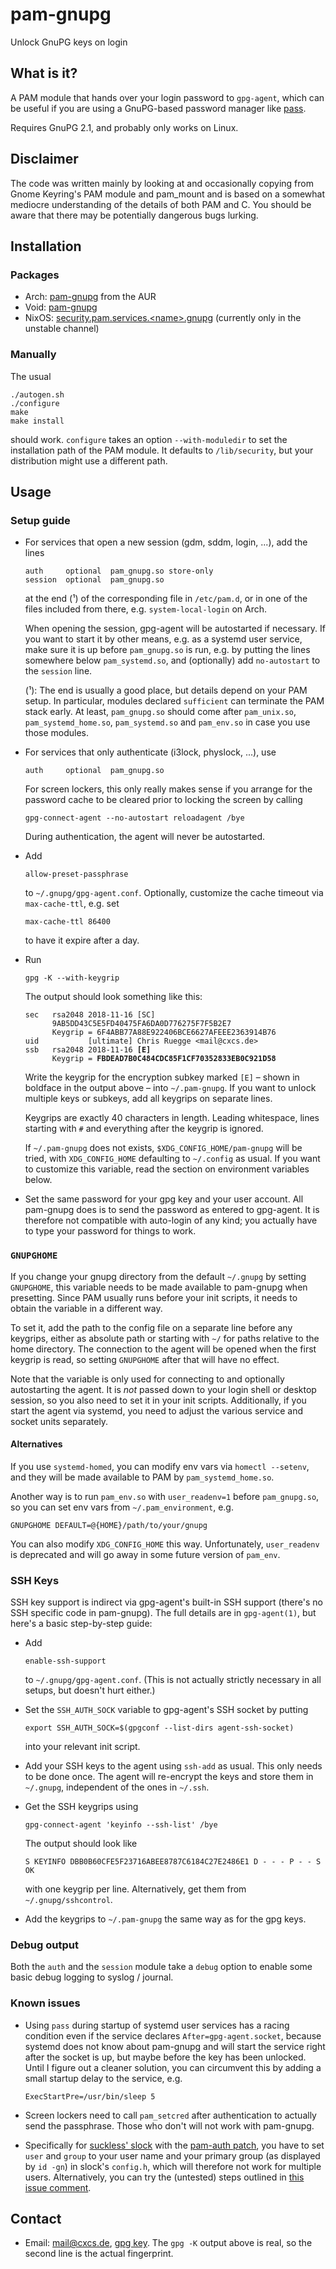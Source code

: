 # pam-gnupg

Unlock GnuPG keys on login

## What is it?

A PAM module that hands over your login password to `gpg-agent`, which can be
useful if you are using a GnuPG-based password manager like
[pass](https://www.passwordstore.org/).

Requires GnuPG 2.1, and probably only works on Linux.

## Disclaimer

The code was written mainly by looking at and occasionally copying from Gnome
Keyring's PAM module and pam_mount and is based on a somewhat mediocre
understanding of the details of both PAM and C. You should be aware that there
may be potentially dangerous bugs lurking.

## Installation

### Packages

- Arch: [pam-gnupg](https://aur.archlinux.org/packages/pam-gnupg/) from the AUR
- Void: [pam-gnupg](https://github.com/void-linux/void-packages/tree/master/srcpkgs/pam-gnupg)
- NixOS: [security.pam.services.\<name\>.gnupg](https://search.nixos.org/options?channel=unstable&from=0&size=30&sort=relevance&query=security.pam.services.%3Cname%3E.gnupg) (currently only in the unstable channel)

### Manually

The usual

    ./autogen.sh
    ./configure
    make
    make install

should work. `configure` takes an option `--with-moduledir` to set the
installation path of the PAM module. It defaults to `/lib/security`, but your
distribution might use a different path.

## Usage

### Setup guide

- For services that open a new session (gdm, sddm, login, ...), add the lines

      auth     optional  pam_gnupg.so store-only
      session  optional  pam_gnupg.so

  at the end (¹) of the corresponding file in `/etc/pam.d`, or in one of the
  files included from there, e.g. `system-local-login` on Arch.

  When opening the session, gpg-agent will be autostarted if necessary. If you
  want to start it by other means, e.g. as a systemd user service, make sure it
  is up before `pam_gnupg.so` is run, e.g. by putting the lines somewhere below
  `pam_systemd.so`, and (optionally) add `no-autostart` to the `session` line.

  (¹): The end is usually a good place, but details depend on your PAM setup.
  In particular, modules declared `sufficient` can terminate the PAM stack
  early. At least, `pam_gnupg.so` should come after `pam_unix.so`,
  `pam_systemd_home.so`, `pam_systemd.so` and `pam_env.so` in case you use
  those modules.

- For services that only authenticate (i3lock, physlock, ...), use

      auth     optional  pam_gnupg.so

  For screen lockers, this only really makes sense if you arrange for the
  password cache to be cleared prior to locking the screen by calling

      gpg-connect-agent --no-autostart reloadagent /bye

  During authentication, the agent will never be autostarted.

- Add

      allow-preset-passphrase

  to `~/.gnupg/gpg-agent.conf`. Optionally, customize the cache timeout via
  `max-cache-ttl`, e.g. set

      max-cache-ttl 86400

  to have it expire after a day.

- Run

      gpg -K --with-keygrip

  The output should look something like this:

  <pre><code>sec   rsa2048 2018-11-16 [SC]
        9AB5DD43C5E5FD40475FA6DA0D776275F7F5B2E7
        Keygrip = 6F4ABB77A88E922406BCE6627AFEEE2363914B76
  uid           [ultimate] Chris Ruegge &lt;mail@cxcs.de&gt;
  ssb   rsa2048 2018-11-16 <strong>[E]</strong>
        Keygrip = <strong>FBDEAD7B0C484CDC85F1CF70352833EB0C921D58</strong>
  </code></pre>

  Write the keygrip for the encryption subkey marked `[E]` – shown in boldface
  in the output above – into `~/.pam-gnupg`. If you want to unlock multiple
  keys or subkeys, add all keygrips on separate lines.

  Keygrips are exactly 40 characters in length. Leading whitespace, lines
  starting with `#` and everything after the keygrip is ignored.

  If `~/.pam-gnupg` does not exists, `$XDG_CONFIG_HOME/pam-gnupg` will be
  tried, with `XDG_CONFIG_HOME` defaulting to `~/.config` as usual. If you want
  to customize this variable, read the section on environment variables below.

- Set the same password for your gpg key and your user account. All pam-gnupg
  does is to send the password as entered to gpg-agent. It is therefore not
  compatible with auto-login of any kind; you actually have to type your
  password for things to work.

### `GNUPGHOME`

If you change your gnupg directory from the default `~/.gnupg` by setting
`GNUPGHOME`, this variable needs to be made available to pam-gnupg when
presetting. Since PAM usually runs before your init scripts, it needs to obtain
the variable in a different way.

To set it, add the path to the config file on a separate line before any
keygrips, either as absolute path or starting with `~/` for paths relative to
the home directory. The connection to the agent will be opened when the first
keygrip is read, so setting `GNUPGHOME` after that will have no effect.

Note that the variable is only used for connecting to and optionally
autostarting the agent. It is *not* passed down to your login shell or desktop
session, so you also need to set it in your init scripts. Additionally, if you
start the agent via systemd, you need to adjust the various service and socket
units separately.

#### Alternatives

If you use `systemd-homed`, you can modify env vars via `homectl --setenv`, and
they will be made available to PAM by `pam_systemd_home.so`.

Another way is to run `pam_env.so` with `user_readenv=1` before `pam_gnupg.so`,
so you can set env vars from `~/.pam_environment`, e.g.

    GNUPGHOME DEFAULT=@{HOME}/path/to/your/gnupg

You can also modify `XDG_CONFIG_HOME` this way. Unfortunately, `user_readenv` is
deprecated and will go away in some future version of `pam_env`.

### SSH Keys

SSH key support is indirect via gpg-agent's built-in SSH support (there's no
SSH specific code in pam-gnupg). The full details are in `gpg-agent(1)`, but
here's a basic step-by-step guide:

- Add

      enable-ssh-support

  to `~/.gnupg/gpg-agent.conf`. (This is not actually strictly necessary in all
  setups, but doesn't hurt either.)

- Set the `SSH_AUTH_SOCK` variable to gpg-agent's SSH socket by putting

      export SSH_AUTH_SOCK=$(gpgconf --list-dirs agent-ssh-socket)

  into your relevant init script.

- Add your SSH keys to the agent using `ssh-add` as usual. This only needs to
  be done once. The agent will re-encrypt the keys and store them in
  `~/.gnupg`, independent of the ones in `~/.ssh`.

- Get the SSH keygrips using

      gpg-connect-agent 'keyinfo --ssh-list' /bye

  The output should look like

      S KEYINFO DBB0B60CFE5F23716ABEE8787C6184C27E2486E1 D - - - P - - S
      OK

  with one keygrip per line. Alternatively, get them from `~/.gnupg/sshcontrol`.

- Add the keygrips to `~/.pam-gnupg` the same way as for the gpg keys.

### Debug output

Both the `auth` and the `session` module take a `debug` option to enable some
basic debug logging to syslog / journal.

### Known issues

- Using `pass` during startup of systemd user services has a racing condition
  even if the service declares `After=gpg-agent.socket`, because systemd does
  not know about pam-gnupg and will start the service right after the socket is
  up, but maybe before the key has been unlocked. Until I figure out a cleaner
  solution, you can circumvent this by adding a small startup delay to the
  service, e.g.

      ExecStartPre=/usr/bin/sleep 5

- Screen lockers need to call `pam_setcred` after authentication to actually
  send the passphrase. Those who don't will not work with pam-gnupg.
- Specifically for [suckless' slock](https://tools.suckless.org/slock/) with the
  [pam-auth
  patch](https://tools.suckless.org/slock/patches/pam_auth/slock-pam_auth-20190207-35633d4.diff),
  you have to set `user` and `group` to your user name and your primary group
  (as displayed by `id -gn`) in slock's `config.h`, which will therefore not work for multiple users. Alternatively, you can try the (untested) steps outlined in [this issue comment](https://github.com/cruegge/pam-gnupg/issues/34#issuecomment-857182214).

## Contact

- Email: mail@cxcs.de, [gpg key](https://gist.githubusercontent.com/cruegge/273380ce582d8d6c38b00bfaac433711/raw/3b6d506bd650d2e1b92c138bc608c6c567f048cc/mail@cxcs.de.pub.asc). The `gpg -K` output above is real, so the second line is the actual fingerprint.
